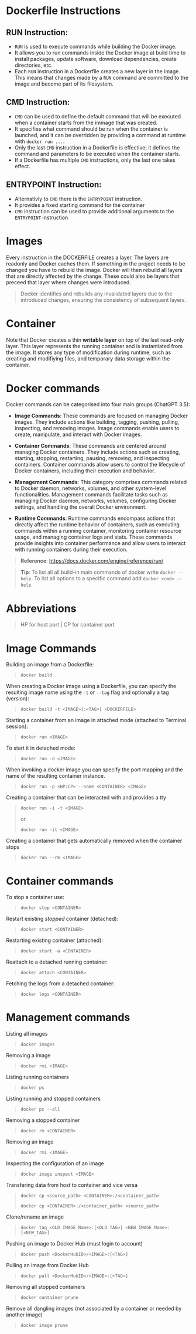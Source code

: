 # Dockerfile Instructions
## RUN Instruction:

- ``RUN`` is used to execute commands while building the Docker image.
- It allows you to run commands inside the Docker image at build time
to install packages, update software, download dependencies, create directories, etc.
- Each ``RUN`` instruction in a Dockerfile creates a new layer in the image. This means that 
changes made by a ``RUN`` command are committed to the image 
and become part of its filesystem.

## CMD Instruction:

- ``CMD`` can be used to define the default command that will be executed when a container 
starts from the immage that was created. 
- It specifies what command should be run when the container is launched, and it can be overridden by providing a command at runtime with ``docker run ...``.
- Only the last ``CMD`` instruction in a Dockerfile is effective; it defines the command and parameters to be executed when the container starts.
- If a Dockerfile has multiple ``CMD`` instructions, only the last one takes effect.

## ENTRYPOINT Instruction:

- Alternativly to ``CMD`` there is the ``ENTRYPOINT`` instruction.
- It provides a fixed starting command for the container
- ``CMD`` instruction can be used to provide additional arguments to the ``ENTRYPOINT`` instruction

# Images
Every instruction in the DOCKERFILE creates a layer. The layers are readonly and Docker caches them.
If something in the project needs to be changed you have to rebuild the image. Docker will then rebuild all layers
that are directly affected by the change. These could also be layers that preceed that layer where changes were introduced.

> Docker identifies and rebuilds any invalidated layers due to the introduced changes, ensuring the consistency of subsequent layers.

# Container
Note that Docker creates a thin **writable layer** on top of the last read-only layer. This layer represents the running container and is instantiated from the image. It stores any type of modification during runtime, such as creating and modifiying files, and temporary data storage within the container.


# Docker commands

Docker commands can be categorised into four main groups (ChatGPT 3.5):
- **Image Commands**: These commands are focused on managing Docker images. They include actions like building, tagging, pushing, pulling, inspecting, and removing images. Image commands enable users to create, manipulate, and interact with Docker images.

- **Container Commands**: These commands are centered around managing Docker containers. They include actions such as creating, starting, stopping, restarting, pausing, removing, and inspecting containers. Container commands allow users to control the lifecycle of Docker containers, including their execution and behavior.

- **Management Commands**: This category comprises commands related to Docker daemon, networks, volumes, and other system-level functionalities. Management commands facilitate tasks such as managing Docker daemon, networks, volumes, configuring Docker settings, and handling the overall Docker environment.

- **Runtime Commands**: Runtime commands encompass actions that directly affect the runtime behavior of containers, such as executing commands within a running container, monitoring container resource usage, and managing container logs and stats. These commands provide insights into container performance and allow users to interact with running containers during their execution.

> **Reference**: https://docs.docker.com/engine/reference/run/

> **Tip**: To list all all build-in main commands of docker write ``docker --help``. To list all options to a specific command add ``docker <cmd> --help``.

# Abbreviations

> HP for host port |
> CP for container port

# Image Commands
Building an image from a Dockerfile:

> ``docker build .``

When creating a Docker image using a Dockerfile, you can specify 
the resulting image name using the ``-t`` or ``--tag`` flag and optionally a tag (version):

> ``docker build -t <IMAGE>[:<TAG>] <DOCKERFILE>``

Starting a container from an image in attached mode (attached to Terminal session):

> ``docker run <IMAGE>``

To start it in detached mode:

> ``docker run -d <IMAGE>``

When invoking a docker image you can specify the port mapping and the name of the resulting container instance.

> ``docker run -p <HP:CP> --name <CONTAINER> <IMAGE>``

Creating a container that can be interacted with and provides a tty

> ``docker run -i -t <IMAGE>``
>
> or
>
> ``docker run -it <IMAGE>``

Creating a container that gets automatically removed when the container stops

> ``docker run --rm <IMAGE>``

# Container commands

To stop a container use:

> ``docker stop <CONTAINER>``

Restart existing *stopped* container (detached):

> ``docker start <CONTAINER>``

Restarting existing container (attached):

> ``docker start -a <CONTAINER>``

Reattach to a detached running container:

> ``docker attach <CONTAINER>``

Fetching the logs from a detached container:

> ``docker logs <CONTAINER>``

# Management commands

Listing all images

> ``docker images``

Removing a image

> ``docker rmi <IMAGE>``

Listing running containers

> ``docker ps``

Listing running and stopped containers

> ``docker ps --all``

Removing a stopped container

> ``docker rm <CONTAINER>``

Removing an image

> ``docker rmi <IMAGE>``

Inspecting the configuration of an image

> ``docker image inspect <IMAGE>``

Transfering data from host to container and vice versa

> ``docker cp <source_path> <CONTAINER>:/<container_path>``
>
> ``docker cp <CONTAINER>:/<container_path> <source_path>``

Clone/rename an image 

> ``docker tag <OLD_IMAGE_Name>:[<OLD_TAG>] <NEW_IMAGE_Name>:[<NEW_TAG>]``

Pushing an image to Docker Hub (must login to account) 

> ``docker push <DockerHubID>/<IMAGE>:[<TAG>]``

Pulling an image from Docker Hub

> ``docker pull <DockerHubID>/<IMAGE>:[<TAG>]``

Removing all stopped containers

> ``docker container prune``

Remove all dangling images (not associated by a container or needed by another image)

> ``docker image prune``

